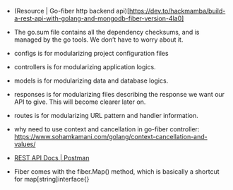* (Resource | Go-fiber http backend api)[https://dev.to/hackmamba/build-a-rest-api-with-golang-and-mongodb-fiber-version-4la0]

* The go.sum file contains all the dependency checksums, and is managed by the go tools. We don’t have to worry about it.

* configs is for modularizing project configuration files

* controllers is for modularizing application logics.

* models is for modularizing data and database logics.

* responses is for modularizing files describing the response we want our API to give. This will become clearer later on.

* routes is for modularizing URL pattern and handler information.

* why need to use context and cancellation in go-fiber controller: https://www.sohamkamani.com/golang/context-cancellation-and-values/

* [REST API Docs | Postman](https://www.postman.com/akshayrr27/workspace/akshay-r-r/collection/11715636-64adc057-9fc1-4948-9152-11eeb1558cda?ctx=documentation)

* Fiber comes with the fiber.Map() method, which is basically a shortcut for map[string]interface{}